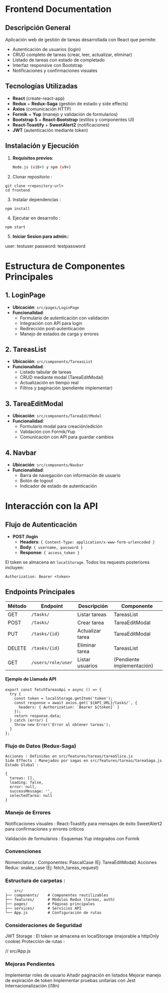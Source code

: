 # Frontend Documentation

## Descripción General
Aplicación web de gestión de tareas desarrollada con React que permite:
- Autenticación de usuarios (login)
- CRUD completo de tareas (crear, leer, actualizar, eliminar)
- Listado de tareas con estado de completado
- Interfaz responsive con Bootstrap
- Notificaciones y confirmaciones visuales

## Tecnologías Utilizadas
- **React** (create-react-app)
- **Redux** + **Redux-Saga** (gestión de estado y side effects)
- **Axios** (comunicación HTTP)
- **Formik** + **Yup** (manejo y validación de formularios)
- **Bootstrap 5** + **React-Bootstrap** (estilos y componentes UI)
- **React-Toastify** + **SweetAlert2** (notificaciones)
- **JWT** (autenticación mediante token)

## Instalación y Ejecución
1. **Requisitos previos**:
   ```bash
   Node.js (v18+) y npm (v9+)

2. Clonar repositorio :

~~~
git clone <repository-url>
cd frontend
~~~


3. Instalar dependencias :

~~~
npm install
~~~


4. Ejecutar en desarrollo :

~~~
npm start
~~~


5.  **Iniciar Sesion para admin:**:

user: testuser
password: testpassword


# Estructura de Componentes Principales

## 1. LoginPage  
- **Ubicación**: `src/pages/LoginPage`
- **Funcionalidad**:
  - Formulario de autenticación con validación
  - Integración con API para login
  - Redirección post-autenticación
  - Manejo de estados de carga y errores

## 2. TareasList  
- **Ubicación**: `src/components/TareasList`
- **Funcionalidad**:
  - Listado tabular de tareas
  - CRUD mediante modal (TareaEditModal)
  - Actualización en tiempo real
  - Filtros y paginación (pendiente implementar)

## 3. TareaEditModal  
- **Ubicación**: `src/components/TareaEditModal`
- **Funcionalidad**:
  - Formulario modal para creación/edición
  - Validación con Formik/Yup
  - Comunicación con API para guardar cambios

## 4. Navbar  
- **Ubicación**: `src/components/Navbar`
- **Funcionalidad**:
  - Barra de navegación con información de usuario
  - Botón de logout
  - Indicador de estado de autenticación

# Interacción con la API

## Flujo de Autenticación

- **POST /login**
  - **Headers**: `{ Content-Type: application/x-www-form-urlencoded }`
  - **Body**: `{ username, password }`
  - **Response**: `{ access_token }`

El token se almacena en `localStorage`. Todos los requests posteriores incluyen:

```http
Authorization: Bearer <token>
```


## Endpoints Principales 


| Método | Endpoint            | Descripción           | Componente               |
|--------|---------------------|-----------------------|--------------------------|
| GET    | `/tasks/`           | Listar tareas         | TareasList               |
| POST   | `/tasks/`           | Crear tarea           | TareaEditModal           |
| PUT    | `/tasks/{id}`       | Actualizar tarea      | TareaEditModal           |
| DELETE | `/tasks/{id}`       | Eliminar tarea        | TareasList               |
| GET    | `/users/role/user`  | Listar usuarios       | (Pendiente implementación) |


#### Ejemplo de Llamada API

~~~
export const fetchTareasApi = async () => {
  try {
    const token = localStorage.getItem('token');
    const response = await axios.get(`${API_URL}/tasks/`, {
      headers: { Authorization: `Bearer ${token}` }
    });
    return response.data;
  } catch (error) {
    throw new Error('Error al obtener tareas');
  }
};
~~~

### Flujo de Datos (Redux-Saga) 

    Acciones : Definidas en src/features/tareas/tareaSlice.js
    Side Effects : Manejados por sagas en src/features/tareas/tareaSaga.js
    Estado Global :

~~~
{
  tareas: [],
  loading: false,
  error: null,
  successMessage: '',
  selectedTarea: null
}
~~~

### Manejo de Errores 

Notificaciones visuales : 
   React-Toastify para mensajes de éxito
   SweetAlert2 para confirmaciones y errores críticos
         
Validación de formularios : 
   Esquemas Yup integrados con Formik
         
     

### Convenciones 

Nomenclatura : 
        Componentes: PascalCase (Ej: TareaEditModal)
        Acciones Redux: snake_case (Ej: fetch_tareas_request)
         
  

### Estructura de carpetas :
~~~
    src/
├── components/    # Componentes reutilizables
├── features/      # Módulos Redux (tareas, auth)
├── pages/         # Páginas principales
├── services/      # Servicios API
└── App.js         # Configuración de rutas

~~~


### Consideraciones de Seguridad 

JWT Storage : El token se almacena en localStorage (mejorable a httpOnly cookie)
Protección de rutas : 

// src/App.js
<PrivateRoute path="/tareas" component={TareasList} />


### Mejoras Pendientes 

Implementar roles de usuario
Añadir paginación en listados
Mejorar manejo de expiración de token
Implementar pruebas unitarias con Jest
Internacionalización (i18n)
     






